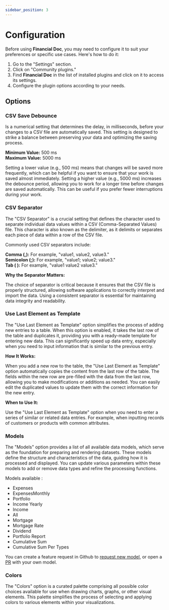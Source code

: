 ```yaml
---
sidebar_position: 3
---
```


# Configuration

Before using **Financial Doc**, you may need to configure it to suit your preferences or specific use cases. Here's how to do it:

1. Go to the "Settings" section.
2. Click on "Community plugins."
3. Find **Financial Doc** in the list of installed plugins and click on it to access its settings.
4. Configure the plugin options according to your needs.

## Options

### CSV Save Debounce

Is a numerical setting that determines the delay, in milliseconds, before your changes to a CSV file are automatically saved. This setting is designed to strike a balance between preserving your data and optimizing the saving process.

**Minimum Value:** 500 ms  
**Maximum Value:** 5000 ms

Setting a lower value (e.g., 500 ms) means that changes will be saved more frequently, which can be helpful if you want to ensure that your work is saved almost immediately.
Setting a higher value (e.g., 5000 ms) increases the debounce period, allowing you to work for a longer time before changes are saved automatically. This can be useful if you prefer fewer interruptions during your work.

### CSV Separator

The "CSV Separator" is a crucial setting that defines the character used to separate individual data values within a CSV (Comma-Separated Values) file. This character is also known as the delimiter, as it delimits or separates each piece of data within a row of the CSV file.

Commonly used CSV separators include:

**Comma (,):** For example, "value1, value2, value3."  
**Semicolon (;):** For example, "value1; value2; value3."  
**Tab ( ):** For example, "value1 value2 value3."

**Why the Separator Matters:**

The choice of separator is critical because it ensures that the CSV file is properly structured, allowing software applications to correctly interpret and import the data. Using a consistent separator is essential for maintaining data integrity and readability.

### Use Last Element as Template

The "Use Last Element as Template" option simplifies the process of adding new entries to a table. When this option is enabled, it takes the last row of the table and duplicates it, providing you with a ready-made template for entering new data. This can significantly speed up data entry, especially when you need to input information that is similar to the previous entry.

**How It Works:**

When you add a new row to the table, the "Use Last Element as Template" option automatically copies the content from the last row of the table.
The fields within the new row are pre-filled with the data from the last row, allowing you to make modifications or additions as needed.
You can easily edit the duplicated values to update them with the correct information for the new entry.

**When to Use It:**

Use the "Use Last Element as Template" option when you need to enter a series of similar or related data entries. For example, when inputting records of customers or products with common attributes.

### Models

The "Models" option provides a list of all available data models, which serve as the foundation for preparing and rendering datasets. These models define the structure and characteristics of the data, guiding how it is processed and displayed. You can update various parameters within these models to add or remove data types and refine the processing functions.

Models available :

- Expenses
- ExpensesMonthly
- Portfolio
- Income Yearly
- Income
- All
- Mortgage
- Mortgage Rate
- Dividend
- Portfolio Report
- Cumulative Sum
- Cumulative Sum Per Types

You can create a feature request in Github to [request new model](https://github.com/yet-another-tool/obsidian-findoc/issues/new), or open a [PR](https://github.com/yet-another-tool/obsidian-findoc/pulls) with your own model.

### Colors

The "Colors" option is a curated palette comprising all possible color choices available for use when drawing charts, graphs, or other visual elements. This palette simplifies the process of selecting and applying colors to various elements within your visualizations.
